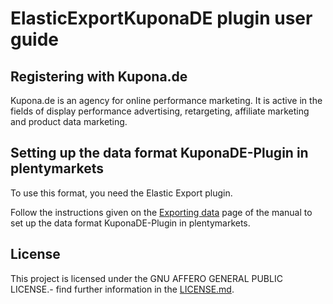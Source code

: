 
# ElasticExportKuponaDE plugin user guide

<div class="container-toc"></div>

## Registering with Kupona.de

Kupona.de is an agency for online performance marketing. It is active in the fields of display performance advertising, retargeting, affiliate marketing and product data marketing.

## Setting up the data format KuponaDE-Plugin in plentymarkets

To use this format, you need the Elastic Export plugin.

Follow the instructions given on the [Exporting data](https://www.plentymarkets.co.uk/manual/data-exchange/exporting-data/#4) page of the manual to set up the data format KuponaDE-Plugin in plentymarkets.

## License

This project is licensed under the GNU AFFERO GENERAL PUBLIC LICENSE.- find further information in the [LICENSE.md](https://github.com/plentymarkets/plugin-elastic-export-kupona-de/blob/master/LICENSE.md).
